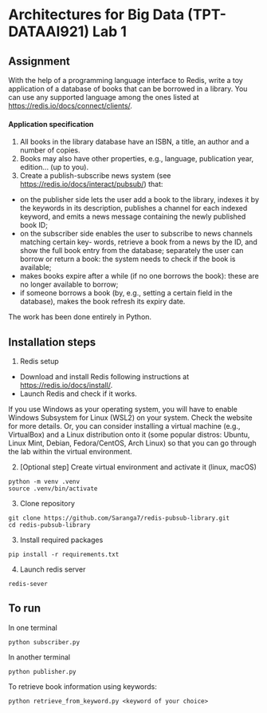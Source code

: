 # Architectures for Big Data (TPT-DATAAI921) Lab 1

## Assignment
With the help of a programming language interface to Redis, write a toy application of a database of books that can be borrowed in a library. You can use any supported language among the ones listed at https://redis.io/docs/connect/clients/.

#### Application specification

1. All books in the library database have an ISBN, a title, an author and a number of copies.
2. Books may also have other properties, e.g., language, publication year, edition... (up to you).
3. Create a publish-subscribe news system (see https://redis.io/docs/interact/pubsub/) that:
- on the publisher side lets the user add a book to the library, indexes it by the keywords in its description, publishes a channel for each indexed keyword, and emits a news message containing the newly published book ID;
- on the subscriber side enables the user to subscribe to news channels matching certain key- words, retrieve a book from a news by the ID, and show the full book entry from the database; separately the user can borrow or return a book: the system needs to check if the book is available;
- makes books expire after a while (if no one borrows the book): these are no longer available to borrow;
- if someone borrows a book (by, e.g., setting a certain field in the database), makes the book refresh its expiry date.

The work has been done entirely in Python.


## Installation steps

1. Redis setup

 - Download and install Redis following instructions at https://redis.io/docs/install/.
 - Launch Redis and check if it works.

If you use Windows as your operating system, you will have to enable Windows Subsystem for Linux (WSL2) on your system. Check the website for more details. Or, you can consider installing a virtual machine (e.g., VirtualBox) and a Linux distribution onto it (some popular distros: Ubuntu, Linux Mint, Debian, Fedora/CentOS, Arch Linux) so that you can go through the lab within the virtual environment.

2. [Optional step] Create virtual environment and activate it (linux, macOS)
```
python -m venv .venv
source .venv/bin/activate
```

3. Clone repository
```
git clone https://github.com/Saranga7/redis-pubsub-library.git
cd redis-pubsub-library
```

3. Install required packages
```
pip install -r requirements.txt
```
4. Launch redis server
```
redis-sever
```


## To run

In one terminal
```
python subscriber.py
```

In another terminal
```
python publisher.py
```

To retrieve book information using keywords:

```
python retrieve_from_keyword.py <keyword of your choice>
```


